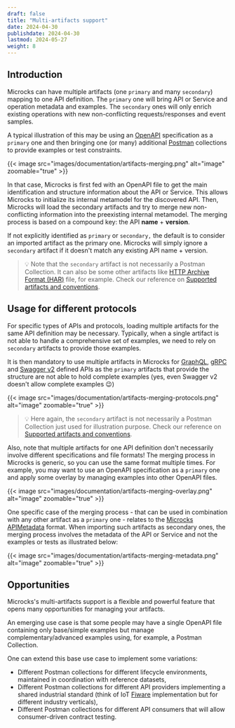 ```yaml
---
draft: false
title: "Multi-artifacts support"
date: 2024-04-30
publishdate: 2024-04-30
lastmod: 2024-05-27
weight: 8
---
```


## Introduction

Microcks can have multiple artifacts (one `primary` and many `secondary`) mapping to one API definition. The `primary` one will bring API or Service and operation metadata and examples. The `secondary` ones will only enrich existing operations with new non-conflicting requests/responses and event samples.

A typical illustration of this may be using an [OpenAPI](https://www.openapis.org/) specification as a `primary` one and then bringing one (or many) additional [Postman](https://www.postman.com/collection/) collections to provide examples or test constraints.

{{< image src="images/documentation/artifacts-merging.png" alt="image" zoomable="true" >}}

In that case, Microcks is first fed with an OpenAPI file to get the main identification and structure information about the API or Service. This allows Microcks to initialize its internal metamodel for the discovered API. Then, Microcks will load the secondary artifacts and try to merge new non-conflicting information into the preexisting internal metamodel. The merging process is based on a compound key: the API **name** + **version**.

If not explicitly identified as `primary` or `secondary,` the default is to consider an imported artifact as the primary one. Microcks will simply ignore a `secondary` artifact if it doesn't match any existing API name + version.

> 💡 Note that the `secondary` artifact is not necessarily a Postman Collection. It can also be some other artifacts like [HTTP Archive Format (HAR)](https://w3c.github.io/web-performance/specs/HAR/Overview.html) file, for example. Check our reference on [Supported artifacts and conventions](/documentation/references/artifacts-conventions).

## Usage for different protocols

For specific types of APIs and protocols, loading multiple artifacts for the same API definition may be necessary. Typically, when a single artifact is not able to handle a comprehensive set of examples, we need to rely on `secondary` artifacts to provide those examples. 

It is then mandatory to use multiple artifacts in Microcks for [GraphQL](https://graphql.org/), [gRPC](https://grpc.io/) and [Swagger v2](https://swagger.io/specification/v2/) defined APIs as the `primary` artifacts that provide the structure are not able to hold complete examples (yes, even Swagger v2 doesn't allow complete examples 😉)

{{< image src="images/documentation/artifacts-merging-protocols.png" alt="image" zoomable="true" >}}

> 💡 Here again, the `secondary` artifact is not necessarily a Postman Collection just used for illustration purpose. Check our reference on [Supported artifacts and conventions](/documentation/references/artifacts-conventions).

Also, note that multiple artifacts for one API definition don't necessarily involve different specifications and file formats! The merging process in Microcks is generic, so you can use the same format multiple times. For example, you may want to use an OpenAPI specification as a `primary` one and apply some overlay by managing examples into other OpenAPI files.

{{< image src="images/documentation/artifacts-merging-overlay.png" alt="image" zoomable="true" >}}

One specific case of the merging process - that can be used in combination with any other artifact as a `primary` one - relates to the [Microcks APIMetadata](/documentation/references/metadada) format. When importing such artifacts as secondary ones, the merging process involves the metadata of the API or Service and not the examples or tests as illustrated below:

{{< image src="images/documentation/artifacts-merging-metadata.png" alt="image" zoomable="true" >}}

## Opportunities

Microcks's multi-artifacts support is a flexible and powerful feature that opens many opportunities for managing your artifacts.

An emerging use case is that some people may have a single OpenAPI file containing only base/simple examples but manage complementary/advanced examples using, for example, a Postman Collection.

One can extend this base use case to implement some variations:

* Different Postman collections for different lifecycle environments, maintained in coordination with reference datasets,
* Different Postman collections for different API providers implementing a shared industrial standard (think of IoT [Fiware](https://www.fiware.org/) implementation but for different industry verticals),
* Different Postman collections for different API consumers that will allow consumer-driven contract testing.